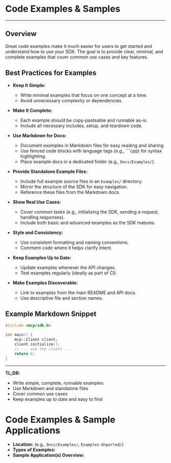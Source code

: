 # Code Examples & Samples

---

## Overview

Great code examples make it much easier for users to get started and understand how to use your SDK. The goal is to provide clear, minimal, and complete examples that cover common use cases and key features.

## Best Practices for Examples

- **Keep It Simple:**
  - Write minimal examples that focus on one concept at a time.
  - Avoid unnecessary complexity or dependencies.

- **Make It Complete:**
  - Each example should be copy-pasteable and runnable as-is.
  - Include all necessary includes, setup, and teardown code.

- **Use Markdown for Docs:**
  - Document examples in Markdown files for easy reading and sharing.
  - Use fenced code blocks with language tags (e.g., ```cpp) for syntax highlighting.
  - Place example docs in a dedicated folder (e.g., `Docs/Examples/`).

- **Provide Standalone Example Files:**
  - Include full example source files in an `Examples/` directory.
  - Mirror the structure of the SDK for easy navigation.
  - Reference these files from the Markdown docs.

- **Show Real Use Cases:**
  - Cover common tasks (e.g., initializing the SDK, sending a request, handling responses).
  - Include both basic and advanced examples as the SDK matures.

- **Style and Consistency:**
  - Use consistent formatting and naming conventions.
  - Comment code where it helps clarify intent.

- **Keep Examples Up to Date:**
  - Update examples whenever the API changes.
  - Test examples regularly (ideally as part of CI).

- **Make Examples Discoverable:**
  - Link to examples from the main README and API docs.
  - Use descriptive file and section names.

## Example Markdown Snippet

```cpp
#include <mcp/sdk.h>

int main() {
    mcp::Client client;
    client.initialize();
    // ... use the client ...
    return 0;
}
```

---

**TL;DR:**
- Write simple, complete, runnable examples
- Use Markdown and standalone files
- Cover common use cases
- Keep examples up to date and easy to find

# Code Examples & Sample Applications

-   **Location:** (e.g., `Docs/Examples/`, `Examples-Unported/`)
-   **Types of Examples:** 
-   **Sample Application(s) Overview:** 